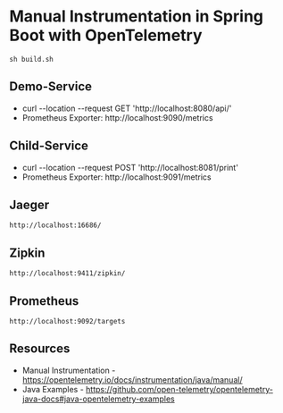 
# Manual Instrumentation in Spring Boot with OpenTelemetry

```
sh build.sh
```

## Demo-Service
* curl --location --request GET 'http://localhost:8080/api/'
* Prometheus Exporter: http://localhost:9090/metrics


## Child-Service
* curl --location --request POST 'http://localhost:8081/print'
* Prometheus Exporter: http://localhost:9091/metrics

## Jaeger
```
http://localhost:16686/
```


## Zipkin
```
http://localhost:9411/zipkin/
```


## Prometheus
```
http://localhost:9092/targets
```


## Resources
* Manual Instrumentation - https://opentelemetry.io/docs/instrumentation/java/manual/
* Java Examples - https://github.com/open-telemetry/opentelemetry-java-docs#java-opentelemetry-examples
